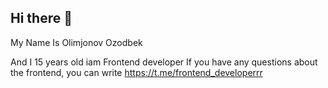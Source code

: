 ## Hi there 👋

My Name Is Olimjonov Ozodbek 

And I 15 years old iam Frontend developer If you have any questions about the frontend, you can write https://t.me/frontend_developerrr

<!--
**0limjonov/0limjonov** is a ✨ _special_ ✨ repository because its `README.md` (this file) appears on your GitHub profile.

Here are some ideas to get you started:

- 🔭 I’m currently working on I work as a freelancer and frontend developer at Algorithm education
- 🌱 I’m currently learning I want to organize the backnd
- 👯 I’m looking to collaborate on I want to cooperate with 1-2 companies
- 💬 Ask me about whatever you want
- 📫 How to reach me: https://t.me/frontend_developerrr 
-->
